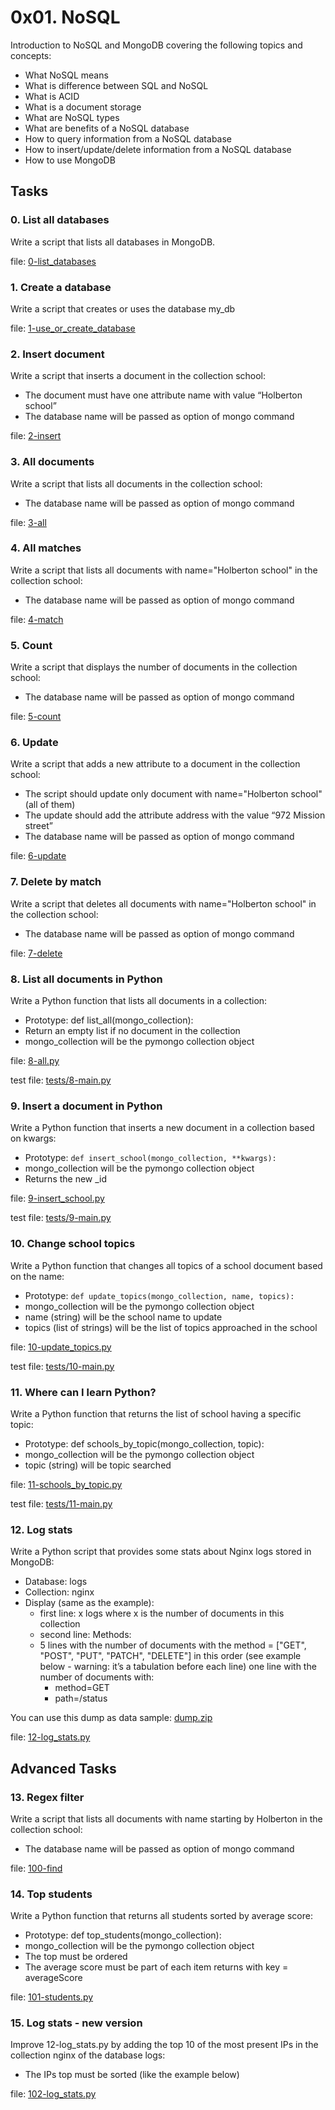 # 0x01. NoSQL
Introduction to NoSQL and MongoDB covering the following topics and concepts:

   + What NoSQL means
   + What is difference between SQL and NoSQL
   + What is ACID
   + What is a document storage
   + What are NoSQL types
   + What are benefits of a NoSQL database
   + How to query information from a NoSQL database
   + How to insert/update/delete information from a NoSQL database
   + How to use MongoDB

## Tasks

### 0. List all databases
Write a script that lists all databases in MongoDB.

file: [0-list_databases](0-list_databases)


### 1. Create a database
Write a script that creates or uses the database my_db

file: [1-use_or_create_database](1-use_or_create_database)


### 2. Insert document
Write a script that inserts a document in the collection school:

   + The document must have one attribute name with value “Holberton school”
   + The database name will be passed as option of mongo command

file: [2-insert](2-insert)


### 3. All documents
Write a script that lists all documents in the collection school:

   + The database name will be passed as option of mongo command

file: [3-all](3-all)


### 4. All matches
Write a script that lists all documents with name="Holberton school" in the collection school:

   + The database name will be passed as option of mongo command

file: [4-match](4-match)


### 5. Count
Write a script that displays the number of documents in the collection school:

   + The database name will be passed as option of mongo command

file: [5-count](5-count)


### 6. Update
Write a script that adds a new attribute to a document in the collection school:

   + The script should update only document with name="Holberton school" (all of them)
   + The update should add the attribute address with the value “972 Mission street”
   + The database name will be passed as option of mongo command

file: [6-update](6-update)


### 7. Delete by match
Write a script that deletes all documents with name="Holberton school" in the collection school:

   + The database name will be passed as option of mongo command

file: [7-delete](7-delete)


### 8. List all documents in Python
Write a Python function that lists all documents in a collection:

   + Prototype: def list_all(mongo_collection):
   + Return an empty list if no document in the collection
   + mongo_collection will be the pymongo collection object

file: [8-all.py](8-all.py)

test file: [tests/8-main.py](tests/8-main.py)


### 9. Insert a document in Python
Write a Python function that inserts a new document in a collection based on kwargs:

   + Prototype: `def insert_school(mongo_collection, **kwargs):`
   + mongo_collection will be the pymongo collection object
   + Returns the new _id

file: [9-insert_school.py](9-insert_school.py)

test file: [tests/9-main.py](tests/9-main.py)


### 10. Change school topics
Write a Python function that changes all topics of a school document based on the name:

   + Prototype: `def update_topics(mongo_collection, name, topics):`
   + mongo_collection will be the pymongo collection object
   + name (string) will be the school name to update
   + topics (list of strings) will be the list of topics approached in the school

file: [10-update_topics.py](10-update_topics.py)

test file: [tests/10-main.py](tests/10-main.py)


### 11. Where can I learn Python?
Write a Python function that returns the list of school having a specific topic:

   + Prototype: def schools_by_topic(mongo_collection, topic):
   + mongo_collection will be the pymongo collection object
   + topic (string) will be topic searched

file: [11-schools_by_topic.py](11-schools_by_topic.py)

test file: [tests/11-main.py](tests/11-main.py)


### 12. Log stats
Write a Python script that provides some stats about Nginx logs stored in MongoDB:

   + Database: logs
   + Collection: nginx
   + Display (same as the example):
       + first line: x logs where x is the number of documents in this collection
       + second line: Methods:
       + 5 lines with the number of documents with the method = ["GET", "POST", "PUT", "PATCH", "DELETE"] in this order (see example below - warning: it’s a tabulation before each line)
        one line with the number of documents with:
           + method=GET
           + path=/status

You can use this dump as data sample: [dump.zip](https://intranet.alxswe.com/rltoken/0szbpslKvH3RqKb_2HUeoQ)

file: [12-log_stats.py](12-log_stats.py)


## Advanced Tasks

### 13. Regex filter
Write a script that lists all documents with name starting by Holberton in the collection school:

   + The database name will be passed as option of mongo command

file: [100-find](100-find)


### 14. Top students
Write a Python function that returns all students sorted by average score:

   + Prototype: def top_students(mongo_collection):
   + mongo_collection will be the pymongo collection object
   + The top must be ordered
   + The average score must be part of each item returns with key = averageScore

file: [101-students.py](101-students.py)


### 15. Log stats - new version
Improve 12-log_stats.py by adding the top 10 of the most present IPs in the collection nginx of the database logs:

   + The IPs top must be sorted (like the example below)

file: [102-log_stats.py](102-log_stats.py)
